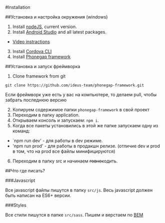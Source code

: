 #Installation

##Установка и настройка окружения (windows)

1. Install [nodeJS](https://nodejs.org/en/), current version.
2. Install [Android Studio](https://developer.android.com/studio/index.html) and all latest packages.
  - [Video instractions](https://www.youtube.com/watch?v=xWa8Rf9cBps)
3. Install [Cordova CLI](https://cordova.apache.org/#getstarted)
4. Install [Phonegap framework](http://phonegap.com/getstarted)

##Установка и запуск фреймворка

1. Clone framework from git

```cli
git clone https://github.com/ideus-team/phonegap-framework.git
```
Если фреймворк уже есть у вас на компьютере, то делаем pull, чтобы забрать последнюю версию

2. Копируем содержимое папки `phonegap-framework` в свой проект
3. Переходим в папку application.
4. Открываем консоль и запускаем: `npm i`.
5. Когда все пакеты установились в этой же папке запускаем одну из команд:
  - `npm run dev' - для работы в dev режиме.
  - 'npm run prod' - для работы в продакшн релизе. (отличие dev и prod в том, что на prod все файлы минифицируются)
6. Переходим в папку src и начинаем ~~говно~~кодить.

##Что где писать?

###Javascript

Все javascript файлы пишутся в папку `src/js`. Весь javascript должен быть написан на ES6+ версии.

###Styles

Все стили пишутся в папке `src/sass`. Пишем и верстаем по [BEM](https://github.com/ideus-team/guidelines/blob/master/frontend/bem.md)